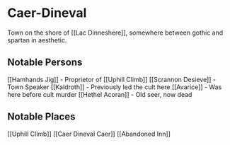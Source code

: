 # Caer-Dineval
Town on the shore of [[Lac Dinneshere]], somewhere between gothic and spartan in aesthetic.

## Notable Persons
[[Hamhands Jig]] - Proprietor of [[Uphill Climb]]
[[Scrannon Desieve]] - Town Speaker
[[Kaldroth]] - Previously led the cult here
[[Avarice]] - Was here before cult murder
[[Hethel Acoran]] - Old seer, now dead

## Notable Places
[[Uphill Climb]]
[[Caer Dineval Caer]]
[[Abandoned Inn]]